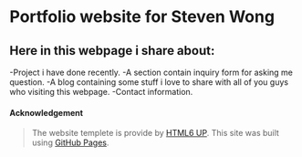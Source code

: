 # Portfolio website for Steven Wong

## Here in this webpage i share about:
-Project i have done recently.
-A section contain inquiry form for asking me question.
-A blog containing some stuff i love to share with all of you guys who visiting this webpage.
-Contact information.

#### Acknowledgement
>The website templete is provide by [HTML6 UP](https://html5up.net/).
>This site was built using [GitHub Pages](https://pages.github.com/).
